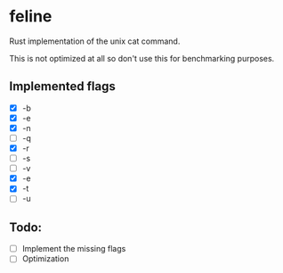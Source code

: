 # feline

Rust implementation of the unix cat command.

This is not optimized at all so don't use this for benchmarking purposes.

## Implemented flags
- [x] -b
- [x] -e
- [x] -n
- [ ] -q
- [x] -r
- [ ] -s
- [ ] -v
- [x] -e
- [x] -t
- [ ] -u

## Todo:
- [ ] Implement the missing flags
- [ ] Optimization
